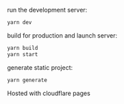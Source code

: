 run the development server:

```bash
yarn dev
```

build for production and launch server:

```bash
yarn build
yarn start
```

generate static project:

```bash
yarn generate
```

Hosted with cloudflare pages

